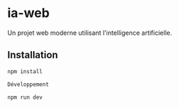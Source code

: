   # ia-web

  Un projet web moderne utilisant l'intelligence artificielle.

  ## Installation

  ```bash
  npm install

  Développement

  npm run dev
